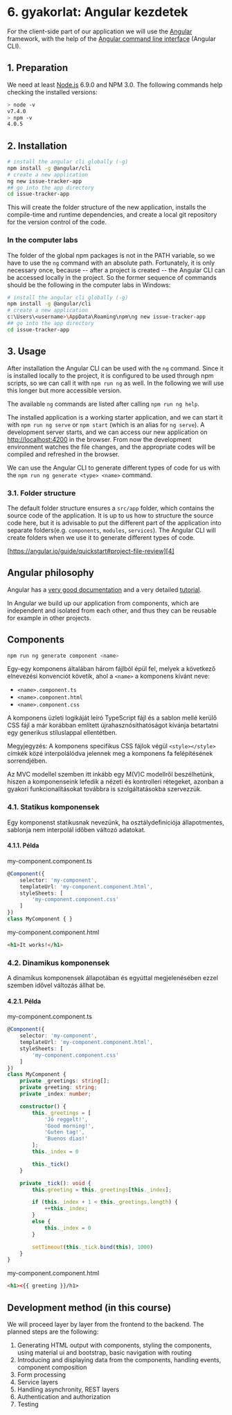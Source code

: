 # 6. gyakorlat: Angular kezdetek

For the client-side part of our application we will use the [Angular][1] framework, with the help of the [Angular command line interface][2] (Angular CLI).

## 1. Preparation

We need at least [Node.js][3] 6.9.0 and NPM 3.0. The following commands help checking the installed versions:

```sh
> node -v
v7.4.0
> npm -v
4.0.5
```

## 2. Installation

```sh
# install the angular cli globally (-g)
npm install -g @angular/cli
# create a new application
ng new issue-tracker-app
## go into the app directory
cd issue-tracker-app
```

This will create the folder structure of the new application, installs the compile-time and runtime dependencies, and create a local git repository for the version control of the code.

### In the computer labs

The folder of the global npm packages is not in the PATH variable, so we have to use the `ng` command with an absolute path. Fortunately, it is only necessary once, because -- after a project is created -- the Angular CLI can be accessed locally in the project. So the former sequence of commands should be the following in the computer labs in Windows:

```sh
# install the angular cli globally (-g)
npm install -g @angular/cli
# create a new application
c:\Users\<username>\AppData\Roaming\npm\ng new issue-tracker-app
## go into the app directory
cd issue-tracker-app
```

## 3. Usage

After installation the Angular CLI can be used with the `ng` command. Since it is installed locally to the project, it is configured to be used through npm scripts, so we can call it with `npm run ng` as well. In the following we will use this longer but more accessible version.

The available `ng` commands are listed after calling `npm run ng help`.

The installed application is a working starter application, and we can start it with `npm run ng serve` or `npm start` (which is an alias for `ng serve`). A development server starts, and we can access our new application on [http://localhost:4200][6] in the browser. From now the development environment watches the file changes, and the appropriate codes will be compiled and refreshed in the browser.    

We can use the Angular CLI to generate different types of code for us with the `npm run ng generate <type> <name>` command.

### 3.1. Folder structure

The default folder structure ensures a `src/app` folder, which contains the source code of the application. It is up to us how to structure the source code here, but it is advisable to put the different part of the application into separate folders(e.g. `components`, `modules`, `services`). The Angular CLI will create folders when we use it to generate different types of code.

[https://angular.io/guide/quickstart#project-file-review][4]


## Angular philosophy

Angular has a [very good documentation](https://angular.io/guide/quickstart) and a very detailed [tutorial](https://angular.io/tutorial).

In Angular we build up our application from components, which are independent and isolated from each other, and thus they can be reusable for example in other projects.

## Components

```sh
npm run ng generate component <name>
```

Egy-egy komponens általában három fájlból épül fel, melyek a következő elnevezési konvenciót követik, ahol a `<name>` a komponens kívánt neve:

* `<name>.component.ts`
* `<name>.component.html`
* `<name>.component.css`

A komponens üzleti logikáját leíró TypeScript fájl és a sablon mellé kerülő CSS fájl a már korábban említett újrahasznósíthatóságot kívánja betartatni egy generikus stíluslappal ellentétben.

Megyjegyzés: A komponens specifikus CSS fájlok végül `<style></style>` címkék közé interpolálódva jelennek meg a komponens fa felépítésének sorrendjében.

Az MVC modellel szemben itt inkább egy M(V)C modellről beszélhetünk, hiszen a komponenseink lefedik a nézeti és kontrolleri rétegeket, azonban a gyakori funkcionalításokat továbbra is szolgáltatásokba szervezzük.

### 4.1. Statikus komponensek

Egy komponenst statikusnak nevezünk, ha osztálydefiníciója állapotmentes, sablonja nem interpolál időben változó adatokat.

#### 4.1.1. Példa

my-component.component.ts
```ts
@Component({
    selector: 'my-component',
    templateUrl: 'my-component.component.html',
    styleSheets: [
        'my-component.component.css'
    ]
})
class MyComponent { }
```

my-component.component.html
```html
<h1>It works!</h1>
```

### 4.2. Dinamikus komponensek

A dinamikus komponensek állapotában és egyúttal megjelenésében ezzel szemben idővel változás állhat be.

#### 4.2.1. Példa

my-component.component.ts
```ts
@Component({
    selector: 'my-component',
    templateUrl: 'my-component.component.html',
    styleSheets: [
        'my-component.component.css'
    ]
})
class MyComponent {
    private _greetings: string[];
    private greeting: string;
    private _index: number;

    constructor() {
        this._greetings = [
            'Jó reggelt!',
            'Good morning!',
            'Guten tag!',
            'Buenos dias!'
        ];
        this._index = 0

        this._tick()
    }

    private _tick(): void {
        this.greeting = this._greetings[this._index];

        if (this._index + 1 < this._greetings.length) {
            ++this._index;
        }
        else {
            this._index = 0
        }

        setTimeout(this._tick.bind(this), 1000)
    }
}
```

my-component.component.html
```html
<h1><{{ greeting }}/h1>
```

## Development method (in this course)

We will proceed layer by layer from the frontend to the backend. The planned steps are the following:

1. Generating HTML output with components, styling the components, using material ui and bootstrap, basic navigation with routing
2. Introducing and displaying data from the components, handling events, component composition
3. Form processing
4. Service layers
5. Handling asynchronity, REST layers
6. Authentication and authorization
7. Testing



[1]: https://angular.io/
[2]: https://cli.angular.io/
[3]: https://nodejs.org/
[4]: https://angular.io/guide/quickstart#project-file-review
[5]: https://angular.io/guide/displaying-data#showing-an-array-property-with-ngfor
[6]: http://localhost:4200

[7]: https://material.angular.io/
[8]: https://github.com/angular/flex-layout
[9]: http://getbootstrap.com/docs/4.0/getting-started/introduction/